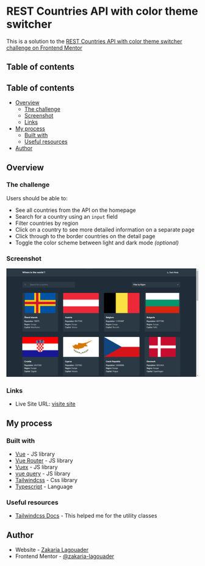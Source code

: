 # REST Countries API with color theme switcher

This is a solution to the [REST Countries API with color theme switcher challenge on Frontend Mentor](https://www.frontendmentor.io/challenges/rest-countries-api-with-color-theme-switcher-5cacc469fec04111f7b848ca)

## Table of contents

## Table of contents

- [Overview](#overview)
  - [The challenge](#the-challenge)
  - [Screenshot](#screenshot)
  - [Links](#links)
- [My process](#my-process)
  - [Built with](#built-with)
  - [Useful resources](#useful-resources)
- [Author](#author)


## Overview

### The challenge

Users should be able to:

- See all countries from the API on the homepage
- Search for a country using an `input` field
- Filter countries by region
- Click on a country to see more detailed information on a separate page
- Click through to the border countries on the detail page
- Toggle the color scheme between light and dark mode *(optional)*

### Screenshot

![](./screenshots/screen.png)


### Links

- Live Site URL: [visite site](https://zakaria-lagouader.github.io/REST-Countries-API-with-color-theme-switcher)

## My process

### Built with


- [Vue](https://vuejs.org/) - JS library
- [Vue Router](https://router.vuejs.org/) - JS library
- [Vuex](https://vuex.vuejs.org/) - JS library
- [vue query](https://github.com/DamianOsipiuk/vue-query) - JS library
- [Tailwindcss](https://tailwindcss.com/) - Css library
- [Typescript](https://www.typescriptlang.org/) - Language



### Useful resources

- [Tailwindcss Docs](https://tailwindcss.com/docs/installation) - This helped me for the utility classes


## Author

- Website - [Zakaria Lagouader](https://zakaria-lagouader.github.io/portfolio/)
- Frontend Mentor - [@zakaria-lagouader](https://www.frontendmentor.io/profile/zakaria-lagouader)


